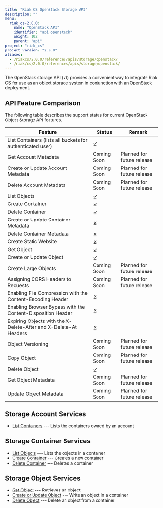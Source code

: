 ```yaml
---
title: "Riak CS OpenStack Storage API"
description: ""
menu:
  riak_cs-2.0.0:
    name: "OpenStack API"
    identifier: "api_openstack"
    weight: 102
    parent: "api"
project: "riak_cs"
project_version: "2.0.0"
aliases:
  - /riakcs/2.0.0/references/apis/storage/openstack/
  - /riak/cs/2.0.0/references/apis/storage/openstack/
---
```


The OpenStack storage API (*v1*) provides a convenient way to integrate Riak CS for use as an object storage system in conjunction with an OpenStack deployment.

## API Feature Comparison

The following table describes the support status for current OpenStack Object Storage API features.

Feature | Status | Remark
--------|--------|--------
List Containers (lists all buckets for authenticated user) | <abbr title="Supported" class="supported">✓</abbr> | |
Get Account Metadata | Coming Soon | Planned for future release |
Create or Update Account Metadata | Coming Soon | Planned for future release |
Delete Account Metadata | Coming Soon | Planned for future release |
List Objects | <abbr title="Supported" class="supported">✓</abbr> | |
Create Container | <abbr title="Supported" class="supported">✓</abbr> | |
Delete Container | <abbr title="Supported" class="supported">✓</abbr> | |
Create or Update Container Metadata | <abbr title="Unsupported" class="unsupported">✗</abbr> | |
Delete Container Metadata | <abbr title="Unsupported" class="unsupported">✗</abbr> | |
Create Static Website | <abbr title="Unsupported" class="unsupported">✗</abbr> | |
Get Object | <abbr title="Supported" class="supported">✓</abbr> | |
Create or Update Object | <abbr title="Supported" class="supported">✓</abbr> | |
Create Large Objects | Coming Soon | Planned for future release |
Assigning CORS Headers to Requests | Coming Soon | Planned for future release |
Enabling File Compression with the Content-Encoding Header | <abbr title="Unsupported" class="unsupported">✗</abbr> | |
Enabling Browser Bypass with the Content-Disposition Header | <abbr title="Unsupported" class="unsupported">✗</abbr> | |
Expiring Objects with the X-Delete-After and X-Delete-At Headers | <abbr title="Unsupported" class="unsupported">✗</abbr> | |
Object Versioning | Coming Soon | Planned for future release |
Copy Object | Coming Soon | Planned for future release |
Delete Object | <abbr title="Supported" class="supported">✓</abbr> | |
Get Object Metadata | Coming Soon | Planned for future release |
Update Object Metadata | Coming Soon | Planned for future release |

## Storage Account Services

* [List Containers](/riak/cs/2.0.0/references/apis/storage/openstack/list-containers) --- Lists the containers owned by an account

## Storage Container Services

* [List Objects](/riak/cs/2.0.0/references/apis/storage/openstack/list-objects) --- Lists the objects in a container
* [Create Container](/riak/cs/2.0.0/references/apis/storage/openstack/create-container) --- Creates a new container
* [Delete Container](/riak/cs/2.0.0/references/apis/storage/openstack/delete-container) --- Deletes a container

## Storage Object Services

* [Get Object](/riak/cs/2.0.0/references/apis/storage/openstack/get-object) --- Retrieves an object
* [Create or Update Object](/riak/cs/2.0.0/references/apis/storage/openstack/create-object) --- Write an object in a container
* [Delete Object](/riak/cs/2.0.0/references/apis/storage/openstack/delete-object) --- Delete an object from a container
